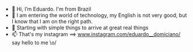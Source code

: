 - 👋 Hi, I’m Eduardo. I'm from Brazil
- 👀 I am entering the world of technology, my English is not very good, but I know that I am on the right path.
- 💞️ Starting with simple things to arrive at great real things
- 📫 That's my instagram ==> www.instagram.com/eduardo__domiciano/ say hello to me \o/

<!---
DuDSTOPIA/DuDSTOPIA is a ✨ special ✨ repository because its `README.md` (this file) appears on your GitHub profile.
You can click the Preview link to take a look at your changes.
--->
